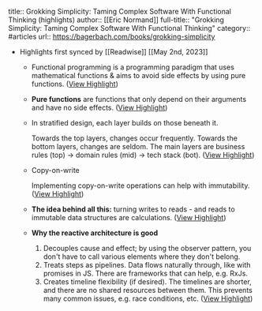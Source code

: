 title:: Grokking Simplicity: Taming Complex Software With Functional Thinking (highlights)
author:: [[Eric Normand]]
full-title:: "Grokking Simplicity: Taming Complex Software With Functional Thinking"
category:: #articles
url:: https://bagerbach.com/books/grokking-simplicity

- Highlights first synced by [[Readwise]] [[May 2nd, 2023]]
	- Functional programming is a programming paradigm that uses mathematical functions & aims to avoid side effects by using pure functions. ([View Highlight](https://read.readwise.io/read/01gzcmdaxrjwhxy1vadchabcxc))
	- **Pure functions** are functions that only depend on their arguments and have no side effects. ([View Highlight](https://read.readwise.io/read/01gzcmdnfs2ws95s2vmpvffm1s))
	- In stratified design, each layer builds on those beneath it.
	  
	  Towards the top layers, changes occur frequently. Towards the bottom layers, changes are seldom. The main layers are business rules (top) → domain rules (mid) → tech stack (bot). ([View Highlight](https://read.readwise.io/read/01gzcme86v3bsnf6xa7msh5w4p))
	- Copy-on-write
	  
	  Implementing copy-on-write operations can help with immutability. ([View Highlight](https://read.readwise.io/read/01gzcmemr6zq1zp3w5s6xzcwc6))
	- **The idea behind all this:** turning writes to reads - and reads to immutable data structures are calculations. ([View Highlight](https://read.readwise.io/read/01gzcmeznvd6z1yfbwvgmb8r5e))
	- **Why the reactive architecture is good**
	  
	  1.  Decouples cause and effect; by using the observer pattern, you don't have to call various elements where they don't belong.
	  2.  Treats steps as pipelines. Data flows naturally through, like with promises in JS. There are frameworks that can help, e.g. RxJs.
	  3.  Creates timeline flexibility (if desired). The timelines are shorter, and there are no shared resources between them. This prevents many common issues, e.g. race conditions, etc. ([View Highlight](https://read.readwise.io/read/01gzcmhjye2r67mtr2s2qfzpp7))